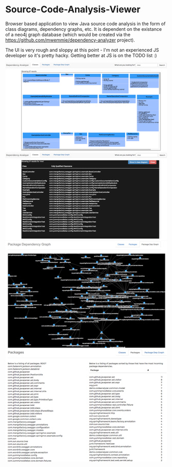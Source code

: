 # Source-Code-Analysis-Viewer
Browser based application to view Java source code analysis in the form of class diagrams, dependency graphs, etc. It is dependent on the existance of a neo4j graph database (which would be created via the https://github.com/mwemmie/dependency-analyzer project).

The UI is very rough and sloppy at this point - I'm not an experienced JS developer so it's pretty hacky.  Getting better at JS is on the TODO list :)

![Alt text](screenshots/classdiagrams.png?raw=true "sample generated class diagrams for neo4j database")
![Alt text](screenshots/classdiagramsearch.png?raw=true "class diagram search")
![Alt text](screenshots/packagedepgraph.png?raw=true "sample package dependency graph using alchemy.js and neo4j database")
![Alt text](screenshots/packagelisting.png?raw=true "sample package listing using neo4j database")

